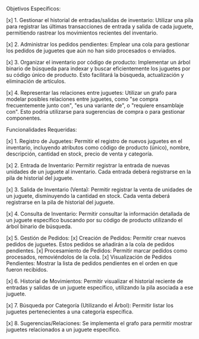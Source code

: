 Objetivos Específicos:

[x] 1. Gestionar el historial de entradas/salidas de inventario: Utilizar una pila para registrar
las últimas transacciones de entrada y salida de cada juguete, permitiendo rastrear los
movimientos recientes del inventario.

[x] 2. Administrar los pedidos pendientes: Emplear una cola para gestionar los pedidos de juguetes que aún no han sido procesados o enviados.

[x] 3. Organizar el inventario por código de producto: Implementar un árbol binario de búsqueda para indexar y buscar eficientemente los juguetes por su código único de producto. Esto facilitará la búsqueda, actualización y eliminación de artículos.

[x] 4. Representar las relaciones entre juguetes: Utilizar un grafo para modelar posibles relaciones entre juguetes, como "se compra frecuentemente junto con", "es una variante de", o "requiere ensamblaje con". Esto podría utilizarse para sugerencias de compra o para gestionar componentes.

Funcionalidades Requeridas:

[x] 1. Registro de Juguetes: Permitir el registro de nuevos juguetes en el inventario, incluyendo
atributos como código de producto (único), nombre, descripción, cantidad en stock,
precio de venta y categoría.

[x] 2. Entrada de Inventario: Permitir registrar la entrada de nuevas unidades de un juguete al
inventario. Cada entrada deberá registrarse en la pila de historial del juguete.

[x] 3. Salida de Inventario (Venta): Permitir registrar la venta de unidades de un juguete,
disminuyendo la cantidad en stock. Cada venta deberá registrarse en la pila de historial
del juguete.

[x] 4. Consulta de Inventario: Permitir consultar la información detallada de un juguete
específico buscando por su código de producto utilizando el árbol binario de búsqueda.

[x] 5. Gestión de Pedidos:
    [x] Creación de Pedidos: Permitir crear nuevos pedidos de juguetes. Estos pedidos se añadirán a la cola de pedidos pendientes.
    [x] Procesamiento de Pedidos: Permitir marcar pedidos como procesados, removiéndolos de la cola.
    [x] Visualización de Pedidos Pendientes: Mostrar la lista de pedidos pendientes en el orden en que fueron recibidos.

[x] 6. Historial de Movimientos: Permitir visualizar el historial reciente de entradas y salidas de un juguete específico, utilizando la pila asociada a ese juguete.

[x] 7. Búsqueda por Categoría (Utilizando el Árbol): Permitir listar los juguetes pertenecientes a una categoría específica.

[x] 8. Sugerencias/Relaciones: Se implementa el grafo para permitir mostrar juguetes relacionados a un juguete específico.
